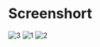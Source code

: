 # Screenshort
![3](https://github.com/PisethPT/Snake-Dices/assets/141244421/821fd42e-b4ca-4ba5-a198-e92a95827b31)
![1](https://github.com/PisethPT/Snake-Dices/assets/141244421/68356cc7-c5c6-4d1b-8047-8f930480751f)
![2](https://github.com/PisethPT/Snake-Dices/assets/141244421/de64e155-4493-4512-ab02-5ea02b978269)
